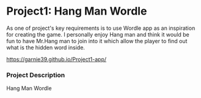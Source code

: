 # Project1: Hang Man Wordle

As one of project's key requirements is to use Wordle app as an inspiration for creating the game. I personally enjoy Hang man and think it would be fun to have Mr.Hang man to join into it which allow the player to find out what is the hidden word inside.

https://garnie39.github.io/Project1-app/

### Project Description 
Hang Man Wordle 
